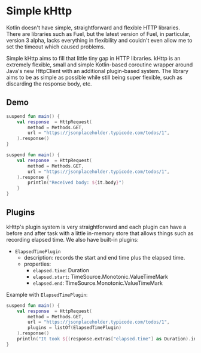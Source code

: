 # Simple kHttp

Kotlin doesn't have simple, straightforward and flexible HTTP libraries. There are libraries such as Fuel, but the latest 
version of Fuel, in particular, version 3 alpha,  lacks everything in flexibility and couldn't even allow me to set the timeout which 
caused problems.

Simple kHttp aims to fill that little tiny gap in HTTP libraries. kHttp is an extremely flexible, small and simple Kotlin-based 
coroutine wrapper around Java's new HttpClient with an additional plugin-based system. The library aims to be as simple as possible 
while still being super flexible, such as discarding the response body, etc.

## Demo
```kotlin
suspend fun main() {
    val response  = HttpRequest(
        method = Methods.GET,
        url = "https://jsonplaceholder.typicode.com/todos/1",
    ).response()
}
```
```kotlin
suspend fun main() {
    val response  = HttpRequest(
        method = Methods.GET,
        url = "https://jsonplaceholder.typicode.com/todos/1",
    ).response { 
        println("Received body: ${it.body}")
    }
}
```

## Plugins

kHttp's plugin system is very straightforward and each plugin can have a before and after task with a little in-memory store
that allows things such as recording elapsed time. We also have built-in plugins:
- `ElapsedTimePlugin`
  - description: records the start and end time plus the elapsed time.
  - properties: 
    - `elapsed.time`: Duration
    - `elapsed.start`: TimeSource.Monotonic.ValueTimeMark
    - `elapsed.end`: TimeSource.Monotonic.ValueTimeMark

Example with `ElapsedTimePlugin`:
```kotlin
suspend fun main() {
    val response  = HttpRequest(
        method = Methods.GET,
        url = "https://jsonplaceholder.typicode.com/todos/1",
        plugins = listOf(ElapsedTimePlugin)
    ).response()
    println("It took ${(response.extras["elapsed.time"] as Duration).inWholeMilliseconds} milliseconds to complete request!")
}
```
